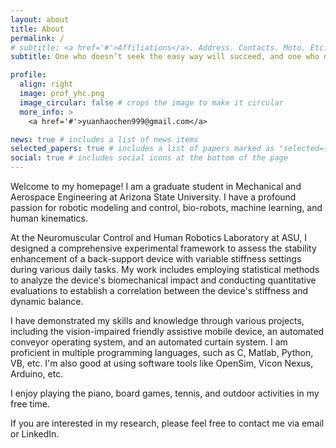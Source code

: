 ```yaml
---
layout: about
title: About
permalink: /
# subtitle: <a href='#'>Affiliations</a>. Address. Contacts. Moto. Etc.
subtitle: One who doesn’t seek the easy way will succeed, and one who doesn’t shy away from difficulties will advance.

profile:
  align: right
  image: prof_yhc.png
  image_circular: false # crops the image to make it circular
  more_info: >
    <a href='#'>yuanhaochen999@gmail.com</a>

news: true # includes a list of news items
selected_papers: true # includes a list of papers marked as "selected={true}"
social: true # includes social icons at the bottom of the page
---
```


<!-- Write your biography here. Tell the world about yourself. Link to your favorite [subreddit](http://reddit.com). You can put a picture in, too. The code is already in, just name your picture `prof_pic.jpg` and put it in the `img/` folder.

Put your address / P.O. box / other info right below your picture. You can also disable any of these elements by editing `profile` property of the YAML header of your `_pages/about.md`. Edit `_bibliography/papers.bib` and Jekyll will render your [publications page](/al-folio/publications/) automatically.

Link to your social media connections, too. This theme is set up to use [Font Awesome icons](https://fontawesome.com/) and [Academicons](https://jpswalsh.github.io/academicons/), like the ones below. Add your Facebook, Twitter, LinkedIn, Google Scholar, or just disable all of them. -->

Welcome to my homepage! I am a graduate student in Mechanical and Aerospace Engineering at Arizona State University. I have a profound passion for robotic modeling and control, bio-robots, machine learning, and human kinematics. 

At the Neuromuscular Control and Human Robotics Laboratory at ASU, I designed a comprehensive experimental framework to assess the stability enhancement of a back-support device with variable stiffness settings during various daily tasks. My work includes employing statistical methods to analyze the device's biomechanical impact and conducting quantitative evaluations to establish a correlation between the device's stiffness and dynamic balance.

I have demonstrated my skills and knowledge through various projects, including the vision-impaired friendly assistive mobile device, an automated conveyor operating system, and an automated curtain system. I am proficient in multiple programming languages, such as C, Matlab, Python, VB, etc. I'm also good at using software tools like OpenSim, Vicon Nexus, Arduino, etc.

I enjoy playing the piano, board games, tennis, and outdoor activities in my free time.

If you are interested in my research, please feel free to contact me via email or LinkedIn.
